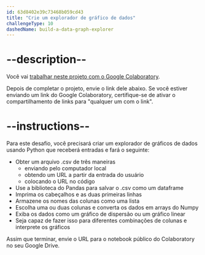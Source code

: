 ```yaml
---
id: 63d8402e39c73468b059cd43
title: "Crie um explorador de gráfico de dados"
challengeType: 10
dashedName: build-a-data-graph-explorer
---
```


# --description--

Você vai <a href="https://colab.research.google.com/#create=true" target="_blank" rel="noopener noreferrer nofollow">trabalhar neste projeto com o Google Colaboratory</a>.

Depois de completar o projeto, envie o link dele abaixo. Se você estiver enviando um link do Google Colaboratory, certifique-se de ativar o compartilhamento de links para "qualquer um com o link".

# --instructions--

Para este desafio, você precisará criar um explorador de gráficos de dados usando Python que receberá entradas e fará o seguinte:

- Obter um arquivo .csv de três maneiras
  - enviando pelo computador local
  - obtendo um URL a partir da entrada do usuário
  - colocando o URL no código
- Use a biblioteca do Pandas para salvar o .csv como um dataframe
- Imprima os cabeçalhos e as duas primeiras linhas
- Armazene os nomes das colunas como uma lista
- Escolha uma ou duas colunas e converta os dados em arrays do Numpy
- Exiba os dados como um gráfico de dispersão ou um gráfico linear
- Seja capaz de fazer isso para diferentes combinações de colunas e interprete os gráficos

Assim que terminar, envie o URL para o notebook público do Colaboratory no seu Google Drive.

